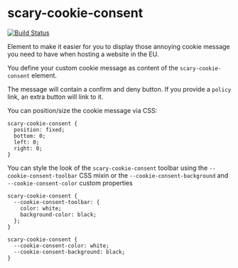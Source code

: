 # scary-cookie-consent

[![Build Status](https://travis-ci.org/Scarygami/scary-cookie-consent.svg?branch=master)](https://travis-ci.org/Scarygami/scary-cookie-consent)

Element to make it easier for you to display those annoying cookie message
you need to have when hosting a website in the EU.

You define your custom cookie message as content of the `scary-cookie-consent` element.

The message will contain a confirm and deny button. If you provide a `policy` link, an extra button will link to it.

You can position/size the cookie message via CSS:

```
scary-cookie-consent {
  position: fixed;
  bottom: 0;
  left: 0;
  right: 0;
}
```

You can style the look of the `scary-cookie-consent` toolbar using the
`--cookie-consent-toolbar` CSS mixin or the `--cookie-consent-background`
and `--cookie-consent-color` custom properties

```
scary-cookie-consent {
  --cookie-consent-toolbar: {
    color: white;
    background-color: black;
  };
}
```

```
scary-cookie-consent {
  --cookie-consent-color: white;
  --cookie-consent-background: black;
}
```
